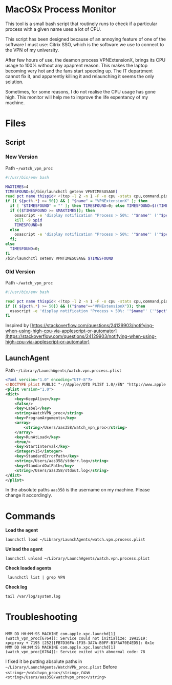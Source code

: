 # MacOSx Process Monitor

This tool is a small bash script that routinely runs to check if a particular process with a given name uses a lot of CPU. 

This script has been designed because of an annoying feature of one of the software I must use: Citrix SSO, which is the software we use to connect to the VPN of my university.

After few hours of use, the deamon process VPNExtensionX, brings its CPU usage to 100% without any apaprent reason. This makes the laptop becoming very hot and the fans start speeding up. The IT department cannot fix it, and apparently killing it and relaunching it seems the only solution. 

Sometimes, for some reasons, I do not realise the CPU usage has gone high. This monitor will help me to improve the life expentancy of my machine.


# Files

## Script

### New Version

Path ```~/watch_vpn_proc```
```bash
#!/usr/bin/env bash

MAXTIMES=4
TIMESFOUND=$(/bin/launchctl getenv VPNTIMESUSAGE)
read pct name thispid< <(top -l 2 -n 1 -F -o cpu -stats cpu,command,pid | tail -1)
if (( ${pct%.*} >= 50)) && [ "$name" = "VPNExtensionX" ]; then
  if [ "$TIMESFOUND" = "" ]; then TIMESFOUND=0; else TIMESFOUND=$((TIMESFOUND+1)); fi
  if (($TIMESFOUND >= $MAXTIMES)); then 
    osascript -e 'display notification "Process > 50%: '"$name"' ('"$pct"'%) (pid: '"$thispid"'), counts: '"$TIMESFOUND"'. Will kill it now. Bye bye." with title "High Usage of CPU"';
    kill -9 $pid
    TIMESFOUND=0
  else 
    osascript -e 'display notification "Process > 50%: '"$name"' ('"$pct"'%) (pid: '"$thispid"'), counts: '"$TIMESFOUND"' " with title "High Usage of CPU"'; 
  fi;
else 
  TIMESFOUND=0;
fi
/bin/launchctl setenv VPNTIMESUSAGE $TIMESFOUND
```

### Old Version

Path ```~/watch_vpn_proc```
```bash
#!/usr/bin/env bash

read pct name thispid< <(top -l 2 -n 1 -F -o cpu -stats cpu,command,pid | tail -1)
if (( ${pct%.*} >= 50)) && (("$name"=="VPNExtensionX")); then
  osascript -e 'display notification "Process > 50%: '"$name"' ('"$pct"'%) (pid: '"$thispid"')" with title "High Usage of CPU"'
fi
```

Inspired by [https://stackoverflow.com/questions/24129903/notifying-when-using-high-cpu-via-applescript-or-automator](https://stackoverflow.com/questions/24129903/notifying-when-using-high-cpu-via-applescript-or-automator)

## LaunchAgent

Path ```~/Library/LaunchAgents/watch.vpn.process.plist```
```xml
<?xml version="1.0" encoding="UTF-8"?>
<!DOCTYPE plist PUBLIC "-//Apple//DTD PLIST 1.0//EN" "http://www.apple.com/DTDs/PropertyList-1.0.dtd">
<plist version="1.0">
<dict>
    <key>KeepAlive</key>
    <false/>
    <key>Label</key>
    <string>WatchVPN_proc</string>
    <key>ProgramArguments</key>
    <array>
        <string>/Users/aas358/watch_vpn_proc</string>
    </array>
    <key>RunAtLoad</key>
    <true/>
    <key>StartInterval</key>
    <integer>15</integer>
    <key>StandardErrorPath</key>
    <string>/Users/aas358/stderr.log</string>
    <key>StandardOutPath</key>
    <string>/Users/aas358/stdout.log</string>
</dict>
</plist>
```

In the absolute paths ```aas358``` is the username on my machine. Please change it accordingly.

# Commands

**Load the agent**

```launchctl load ~/Library/LaunchAgents/watch.vpn.process.plist```

**Unload the agent**

```launchctl unload ~/Library/LaunchAgents/watch.vpn.process.plist```

**Check loaded agents**

``` launchctl list | grep VPN```

**Check log**

```tail /var/log/system.log```


# Troubleshooting

## 

```
MMM DD HH:MM:SS MACHINE com.apple.xpc.launchd[1] (watch_vpn_proc[6764]): Service could not initialize: 19H1519: xpcproxy + 7195 [252][FB7D36FA-1F35-3A7A-B0FF-B1FAA70E4ED5]: 0x1e
MMM DD HH:MM:SS MACHINE com.apple.xpc.launchd[1] (watch_vpn_proc[6764]): Service exited with abnormal code: 78
```

I fixed it be putting absolute paths in ```~/Library/LaunchAgents/WatchVPN_proc.plist```
Before ```<string>~/watchvpn_proc</string>```, now ```<string>/Users/aas358/watchvpn_proc</string>```
